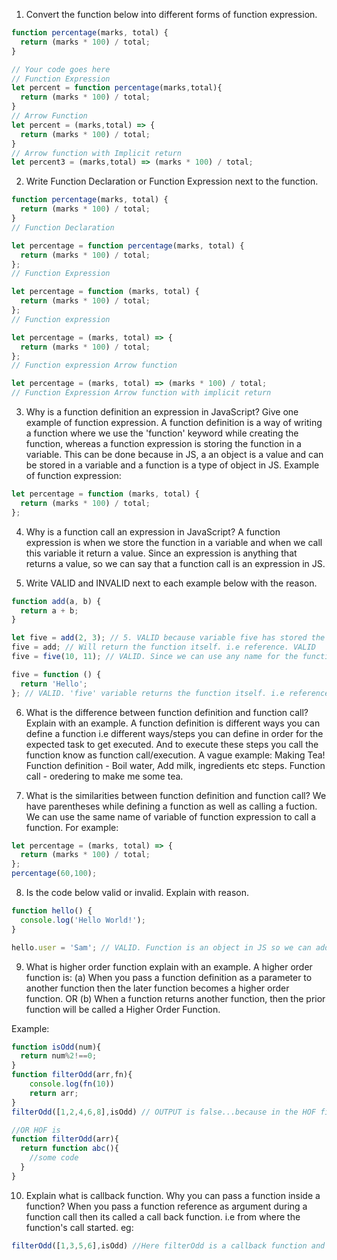 1. Convert the function below into different forms of function expression.

```js
function percentage(marks, total) {
  return (marks * 100) / total;
}

// Your code goes here
// Function Expression
let percent = function percentage(marks,total){
  return (marks * 100) / total;
}
// Arrow Function
let percent = (marks,total) => {
  return (marks * 100) / total;
}
// Arrow function with Implicit return
let percent3 = (marks,total) => (marks * 100) / total;
```

2. Write Function Declaration or Function Expression next to the function.

```js
function percentage(marks, total) {
  return (marks * 100) / total;
}
// Function Declaration
```

```js
let percentage = function percentage(marks, total) {
  return (marks * 100) / total;
};
// Function Expression
```

```js
let percentage = function (marks, total) {
  return (marks * 100) / total;
};
// Function expression
```

```js
let percentage = (marks, total) => {
  return (marks * 100) / total;
};
// Function expression Arrow function
```

```js
let percentage = (marks, total) => (marks * 100) / total;
// Function Expression Arrow function with implicit return
```

3. Why is a function definition an expression in JavaScript? Give one example of function expression.
A function definition is a way of writing a function where we use the 'function' keyword while creating the function, whereas a function expression is storing the function in a variable. This can be done because in JS, a an object is a value and can be stored in a variable and a function is a type of object in JS.
Example of function expression:
```js
let percentage = function (marks, total) {
  return (marks * 100) / total;
};
```

4. Why is a function call an expression in JavaScript?
A function expression is when we store the function in a variable and when we call this variable it return a value. Since an expression is anything that returns a value, so we can say that a function call is an expression in JS.  

5. Write VALID and INVALID next to each example below with the reason.

```js
function add(a, b) {
  return a + b;
}

let five = add(2, 3); // 5. VALID because variable five has stored the result of add function.
five = add; // Will return the function itself. i.e reference. VALID
five = five(10, 11); // VALID. Since we can use any name for the function and it can be same as the variable it is stored in. The variable will return 21.

five = function () {
  return 'Hello';
}; // VALID. 'five' variable returns the function itself. i.e reference. We can store any value in a variable and since function is a variable its acceptable. 
```

6. What is the difference between function definition and function call? Explain with an example.
A function definition is different ways you can define a function i.e different ways/steps you can define in order for the expected task to get executed. And to execute these steps you call the function know as function call/execution. 
A vague example: Making Tea!
Function definition - Boil water, Add milk, ingredients etc steps.
Function call - oredering to make me some tea.

7. What is the similarities between function definition and function call?
We have parentheses while defining a function as well as calling a fuction. 
We can use the same name of variable of function expression to call a function. 
For example:
```js
let percentage = (marks, total) => {
  return (marks * 100) / total;
};
percentage(60,100);
```

8. Is the code below valid or invalid. Explain with reason.

```js
function hello() {
  console.log('Hello World!');
}

hello.user = 'Sam'; // VALID. Function is an object in JS so we can add a value to a key user called sam. Also the function hello when called will print 'Hello World' in the console but since no return statement is used it will return undefined when called.
```

9. What is higher order function explain with an example.
A higher order function is:
(a) When you pass a function definition as a parameter to another function then the later function becomes a higher order function.
OR
(b) When a function returns another function, then the prior function will be called a Higher Order Function.

Example:
```js
function isOdd(num){
  return num%2!==0;
}
function filterOdd(arr,fn){
    console.log(fn(10))
    return arr;
}
filterOdd([1,2,4,6,8],isOdd) // OUTPUT is false...because in the HOF filterOdd we have passed 10 which gets passed to the isOdd Function and since 10 is not an odd number it returns false. 

//OR HOF is
function filterOdd(arr){
  return function abc(){
    //some code
  }
}
```


10. Explain what is callback function. Why you can pass a function inside a function?
When you pass a function reference as argument during a function call then its called a call back function. i.e from where the function's call started.
eg:
```js
filterOdd([1,3,5,6],isOdd) //Here filterOdd is a callback function and isOdd function is passed a its argument.
``` 